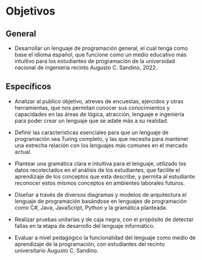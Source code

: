 # Objetivos

## General
- Desarrollar un lenguaje de programación general, el cual tenga como base el idioma español, que funcione como un medio educativo más intuitivo para los estudiantes de programación de la universidad nacional de ingeniería recinto Augusto C. Sandino, 2022.

## Específicos
- Analizar al publico objetivo, atreves de encuestas, ejercidos y otras herramientas, que nos permitan conocer sus conocimientos y capacidades en las áreas de lógica, atracción, lenguaje e ingeniería para poder crear un lenguaje que se adate más a su realidad.

- Definir las características esenciales para que un lenguaje de programación sea Turing completo, y las que necesita para mantener una estrecha relación con los lenguajes más comunes en el mercado actual.

- Plantear una gramática clara e intuitiva para el lenguaje, utilizado los datos recolectados en el análisis de los estudiantes, que facilite el aprendizaje de los conceptos que esta describe, y permita al estudiante reconocer estos mismos conceptos en ambientes laborales futuros.

- Diseñar a través de diversos diagramas y modelos de arquitectura el lenguaje de programación basándose en lenguajes de programación como C#, Java, JavaScript, Python y la gramática planteada.

- Realizar pruebas unitarias y de caja negra, con el propósito de detectar fallas en la etapa de desarrollo del lenguaje informático.

- Evaluar a nivel pedagógico la funcionalidad del lenguaje como medio de aprendizaje de la programación, con estudiantes del recinto universitario Augusto C. Sandino.
